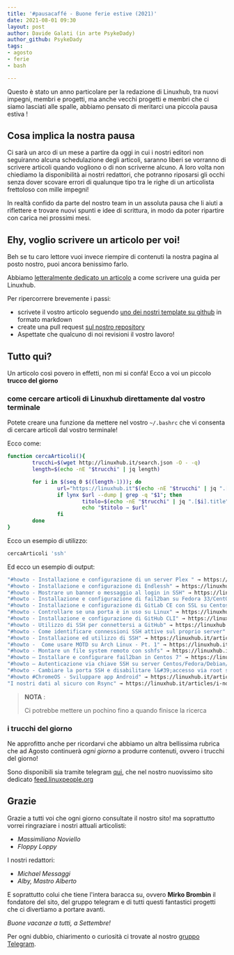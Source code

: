 ```yaml
---
title: '#pausacaffé - Buone ferie estive (2021)' 
date: 2021-08-01 09:30
layout: post 
author: Davide Galati (in arte PsykeDady)
author_github: PsykeDady 
tags: 
- agosto 
- ferie 
- bash 

---
```




Questo è stato un anno particolare per la redazione di Linuxhub, tra nuovi impegni, membri e progetti, ma anche vecchi progetti e membri che ci siamo lasciati alle spalle, abbiamo pensato di meritarci una piccola pausa estiva !



## Cosa implica la nostra pausa

Ci sarà un arco di un mese a partire da oggi in cui i nostri editori non seguiranno alcuna schedulazione degli articoli, saranno liberi se vorranno di scrivere articoli quando vogliono o di non scriverne alcuno. A loro volta non chiediamo la disponibilità ai nostri redattori, che potranno riposarsi gli occhi senza dover scovare errori di qualunque tipo tra le righe di un articolista frettoloso con mille impegni!

In realtà confido da parte del nostro team in un assoluta pausa che li aiuti a riflettere e trovare nuovi spunti e idee di scrittura, in modo da poter ripartire con carica nei prossimi mesi.



## Ehy, voglio scrivere un articolo per voi!

Beh se tu caro lettore vuoi invece riempire di contenuti la nostra pagina al posto nostro, puoi ancora benissimo farlo.

Abbiamo [letteralmente dedicato un articolo](https://linuxhub.it/articles/howto-scrivere-un-articolo-per-linuxhub/) a come scrivere una guida per Linuxhub. 

Per ripercorrere brevemente i passi: 

- scrivete il vostro articolo seguendo [uno dei nostri template su github](https://github.com/linuxhubit/linuxhub.it/tree/main/_draft) in formato markdown
- create una pull request [sul nostro repository](https://github.com/linuxhubit/linuxhub.it/) 
- Aspettate che qualcuno di noi revisioni il vostro lavoro!



## Tutto qui? 

Un articolo così povero in effetti, non mi si confà! Ecco a voi un piccolo **trucco del giorno**



### come cercare articoli di Linuxhub direttamente dal vostro terminale 

Potete creare una funzione da mettere nel vostro `~/.bashrc` che vi consenta di cercare articoli dal vostro terminale!

Ecco come: 


```bash
function cercaArticoli(){
        trucchi=$(wget http://linuxhub.it/search.json -O - -q)
        length=$(echo -nE "$trucchi" | jq length)

        for i in $(seq 0 $((length-1))); do
                url="https://linuxhub.it"$(echo -nE "$trucchi" | jq ".[$i].url" | cut -d '"' -f 2);
                if lynx $url --dump | grep -q "$1"; then
                        titolo=$(echo -nE "$trucchi" | jq ".[$i].title")
                        echo "$titolo → $url"
                fi
        done
}
```

Ecco un esempio di utilizzo:

```bash
cercaArticoli 'ssh'
```



Ed ecco un esempio di output: 

```bash
"#howto - Installazione e configurazione di un server Plex " → https://linuxhub.it/articles/howto-installazione-configurazione-plex/
"#howto - Installazione e configurazione di Endlessh" → https://linuxhub.it/articles/howto-installazione-e-configurazione-di-endlessh/
"#howto - Mostrare un banner o messaggio al login in SSH" → https://linuxhub.it/articles/howto-mostrare-un-banner-o-messaggio-al-login-in-ssh/
"#howto - Installazione e configurazione di fail2ban su Fedora 33/CentOS 8" → https://linuxhub.it/articles/howto-installazione-e-configurazione-di-fail2ban-su-fedora-33-centos-8/
"#howto - Installazione e configurazione di GitLab CE con SSL su Centos 8/RHEL 8" → https://linuxhub.it/articles/howto-installazione-e-configurazione-di-gitlab-ce-con-ssl-su-centos-8-rhel-8/
"#howto - Controllare se una porta è in uso su Linux" → https://linuxhub.it/articles/howto-come-controllare-se-una-porta-%C3%A8-in-uso-su-linux/
"#howto - Installazione e configurazione di GitHub CLI" → https://linuxhub.it/articles/howto-installare-configurare-github-cli/
"#howto - Utilizzo di SSH per connettersi a GitHub" → https://linuxhub.it/articles/howto-utilizzo-di-ssh-per-connettersi-a-github/
"#howto - Come identificare connessioni SSH attive sul proprio server" → https://linuxhub.it/articles/howto-come-trovare-connessioni-ssh-attive-sul-proprio-server/
"#howto - Installazione ed utilizzo di SSH" → https://linuxhub.it/articles/howto-come-usare-ssh-su-linux,-parte-1/
"#howto -  Come usare MOTD su Arch Linux - Pt. 1" → https://linuxhub.it/articles/howto-come-usare-motd-su-arch-linux-pt-1/
"#howto - Montare un file system remoto con sshfs" → https://linuxhub.it/articles/howto-montare-un-file-system-remoto-con-sshfs/
"#howto – Installare e configurare fail2ban in Centos 7" → https://linuxhub.it/articles/howto-installare-e-configurare-fail2ban-in-centos-7/
"#howto – Autenticazione via chiave SSH su server Centos/Fedora/Debian/Ubuntu e derivate" → https://linuxhub.it/articles/howto-autenticazione-via-chiave-ssh-su-server-centos-fedora-debian-ubuntu-e-derivate/
"#howto - Cambiare la porta SSH e disabilitare l&#39;accesso via root su Centos" → https://linuxhub.it/articles/howto-cambiare-la-porta-ssh-e-disabilitare-l-accesso-via-root-su-centos/
"#howto #ChromeOS - Sviluppare app Android" → https://linuxhub.it/articles/howto-chromeos-sviluppare-app-android/
"I nostri dati al sicuro con Rsync" → https://linuxhub.it/articles/i-nostri-dati-al-sicuro-con-rsync/
```



> **NOTA** :   
>
> Ci potrebbe mettere un pochino fino a quando finisce la ricerca



### i trucchi del giorno 

Ne approfitto anche per ricordarvi che abbiamo un altra bellissima rubrica che ad Agosto continuerà *ogni giorno* a produrre contenuti, ovvero i trucchi del giorno! 

Sono disponibili sia tramite telegram [qui](https://t.me/linuxpeople_feed), che nel nostro nuovissimo sito dedicato [feed.linuxpeople.org](https://feed.linuxpeople.org) 



## Grazie 

Grazie a tutti voi che ogni giorno consultate il nostro sito! ma soprattutto vorrei ringraziare i nostri attuali articolisti: 

- *Massimiliano Noviello*
- *Floppy Loppy* 

I nostri redattori: 

- *Michael Messaggi*
- *Alby, Mastro Alberto* 

E soprattutto colui che tiene l'intera baracca su, ovvero **Mirko Brombin** il fondatore del sito, del gruppo telegram e di tutti questi fantastici progetti che ci divertiamo a portare avanti.

*Buone vacanze a tutti, a Settembre!*




Per ogni dubbio, chiarimento o curiosità ci trovate al nostro [gruppo Telegram](https://t.me/linuxpeople).